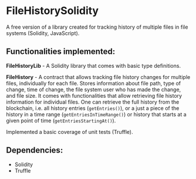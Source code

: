 # FileHistorySolidity
A free version of a library created for tracking history of multiple files in file systems (Solidity, JavaScript).

Functionalities implemented: 
- 
**FileHistoryLib** - A Solidity library that comes with basic type definitions. 

**FileHistory** - A contract that allows tracking file history changes for multiple files, individually for each file. Stores information about file path, type of change, time of change, the file system user who has made the change, and file size. It comes with functionalities that allow retrieving file history information for individual files. One can retrieve the full history from the blockchain, i.e. all history entries (```getEntries()```), or a just a piece of the history in a time range (```getEntriesInTimeRange()```) or history that starts at a given point of time (```getEntriesStartingAt()```). 

Implemented a basic coverage of unit tests (Truffle).

Dependencies: 
- 
- Solidity
- Truffle
